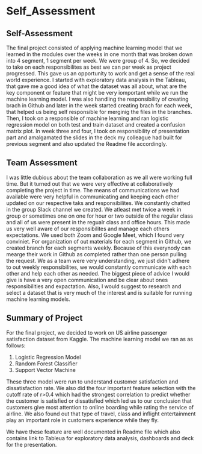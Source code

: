 # Self_Assessment

## Self-Assessment

The final project consisted of applying machine learning model that we learned in the modules over the weeks in one month that was broken down into 4 segment, 1 segment per week. We were group of 4. So, we decided to take on each responsibilites as best we can per week as project progressed. This gave us an opportunity to work and get a sense of the real world experience. I started with exploratory data analysis in the Tableau, that gave me a good idea of what the dataset was all about, what are the key component or feature that might be very iomportant while we run the machine learning model. I was also handling the responsibility of creating brach in Github and later in the week started creating brach for each week, that helped us being self responsible for merginig the files in the branches. Then, I took on a responsible of machine learning and ran logistic regression model on both test and train dataset and created a confusion matrix plot. In week three and four, I took on responsibility of presentation part and amalgamated the slides in the deck my colleague had built for previous segment and also updated the Readme file accordingly.

## Team Assessment

I was little dubious about the team collaboration as we all were working full time. But it turned out that we were very effective at collaboratively completing the project in time. The means of communications we had available were very helpful in communicating and keeping each other updated on our respective taks and responsibilites. We constantly chatted in the group Slack channel we created. We atleast met twice a week in group or sometimes one on one for hour or two outside of the regular class and all of us were present in the regualr class and office hours. This made us very well aware of our responsibilites and manage each others expectations. We used both Zoom and Google Meet, which I found very conviniet. For organization of out materials for each segment in Github, we created branch for each segments weekly. Because of this everynody can mearge their work in Github as completed rather than one person pulling the request. We as a team were very understanding, we just didn't adhere to out weekly responsibilites, we would constantly communicate with each other and help each other as needed. The biggest piece of advice I would give is have a very open communication and be clear about ones responsibilities and expactation. Also, I would suggest to research and select a dataset that is very much of the interest and is suitable for running machine learning models.

## Summary of Project

For the final project, we decided to work on US airline passenger satisfaction dataset from Kaggle. The machine learning model we ran as as follows:

1. Logistic Regression Model
2. Random Forest Classifier
3. Support Vector Machine

These three model were run to understand customer satisfaction and dissatisfaction rate. We also did the four important feature selection with the cutoff rate of r>0.4 which had the strongest correlation to predict whether the customer is satisfied or dissatisfied which led us to our conclusion that customers give most attention to online boarding while rating the service of airline. We also found out that type of travel, class and inflight entertainment play an important role in customers experience while they fly. 

We have these feature are well documented in Readme file which also contains link to Tableua for exploratory data analysis, dashboards and deck for the presentation.
